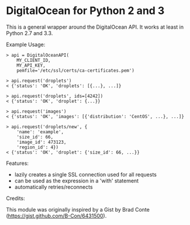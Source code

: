 DigitalOcean for Python 2 and 3
===============================

This is a general wrapper around the DigitalOcean API. It works at least in
Python 2.7 and 3.3.


Example Usage:

    > api = DigitalOceanAPI(
        MY_CLIENT_ID,
        MY_API_KEY,
        pemfile='/etc/ssl/certs/ca-certificates.pem')

    > api.request('droplets')
    < {'status': 'OK', 'droplets': [{...}, ...]}

    > api.request('droplets', ids=[4242])
    < {'status': 'OK', 'droplet': {...}}

    > api.request('images')
    < {'status': 'OK', 'images': [{'distribution': 'CentOS', ...}, ...]}

    > api.request('droplets/new', {
        'name': 'example',
        'size_id': 66,
        'image_id': 473123,
        'region_id': 4})
    < {'status': 'OK', 'droplet': {'size_id': 66, ...}}


Features:

- lazily creates a single SSL connection used for all requests
- can be used as the expression in a 'with' statement
- automatically retries/reconnects


Credits:

This module was originally inspired by a Gist by Brad Conte
(https://gist.github.com/B-Con/6431500).
